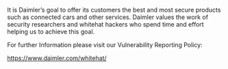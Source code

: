 <!-- SPDX-License-Identifier: MIT -->
It is Daimler’s goal to offer its customers the best and most secure products such as connected cars and other services. Daimler values the work of security researchers and whitehat hackers who spend time and effort helping us to achieve this goal.

For further Information please visit our Vulnerability Reporting Policy:

<https://www.daimler.com/whitehat/>
